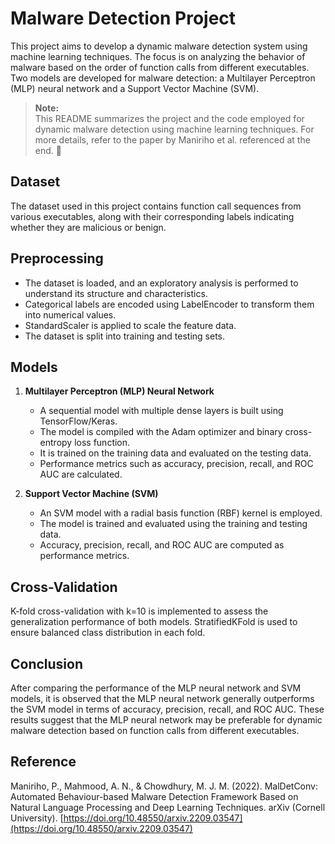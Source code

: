 # Malware Detection Project

This project aims to develop a dynamic malware detection system using machine learning techniques. The focus is on analyzing the behavior of malware based on the order of function calls from different executables. Two models are developed for malware detection: a Multilayer Perceptron (MLP) neural network and a Support Vector Machine (SVM).

> **Note:**  
> This README summarizes the project and the code employed for dynamic malware detection using machine learning techniques. For more details, refer to the paper by Maniriho et al. referenced at the end. 📖

## Dataset
The dataset used in this project contains function call sequences from various executables, along with their corresponding labels indicating whether they are malicious or benign.

## Preprocessing
- The dataset is loaded, and an exploratory analysis is performed to understand its structure and characteristics.
- Categorical labels are encoded using LabelEncoder to transform them into numerical values.
- StandardScaler is applied to scale the feature data.
- The dataset is split into training and testing sets.


## Models
1. **Multilayer Perceptron (MLP) Neural Network**
   - A sequential model with multiple dense layers is built using TensorFlow/Keras.
   - The model is compiled with the Adam optimizer and binary cross-entropy loss function.
   - It is trained on the training data and evaluated on the testing data.
   - Performance metrics such as accuracy, precision, recall, and ROC AUC are calculated.

2. **Support Vector Machine (SVM)**
   - An SVM model with a radial basis function (RBF) kernel is employed.
   - The model is trained and evaluated using the training and testing data.
   - Accuracy, precision, recall, and ROC AUC are computed as performance metrics.

## Cross-Validation
K-fold cross-validation with k=10 is implemented to assess the generalization performance of both models. StratifiedKFold is used to ensure balanced class distribution in each fold.

## Conclusion
After comparing the performance of the MLP neural network and SVM models, it is observed that the MLP neural network generally outperforms the SVM model in terms of accuracy, precision, recall, and ROC AUC. These results suggest that the MLP neural network may be preferable for dynamic malware detection based on function calls from different executables.

## Reference
Maniriho, P., Mahmood, A. N., & Chowdhury, M. J. M. (2022). MalDetConv: Automated Behaviour-based Malware Detection Framework Based on Natural Language Processing and Deep Learning Techniques. arXiv (Cornell University). [https://doi.org/10.48550/arxiv.2209.03547](https://doi.org/10.48550/arxiv.2209.03547)


